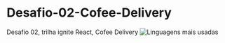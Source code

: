 # Desafio-02-Cofee-Delivery
Desafio 02, trilha ignite React, Cofee Delivery
![Linguagens mais usadas](https://github-readme-stats.vercel.app/api/top-langs/?gabriel06089&layout=compact)
